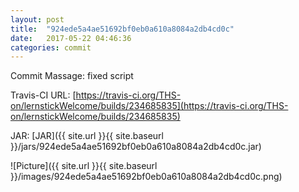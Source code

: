 ```yaml
---
layout: post
title:  "924ede5a4ae51692bf0eb0a610a8084a2db4cd0c"
date:   2017-05-22 04:46:36
categories: commit
---
```


Commit Massage: fixed script  

Travis-CI URL: [https://travis-ci.org/THS-on/lernstickWelcome/builds/234685835](https://travis-ci.org/THS-on/lernstickWelcome/builds/234685835)

JAR: [JAR]({{ site.url }}{{ site.baseurl }}/jars/924ede5a4ae51692bf0eb0a610a8084a2db4cd0c.jar)

![Picture]({{ site.url }}{{ site.baseurl }}/images/924ede5a4ae51692bf0eb0a610a8084a2db4cd0c.png)

